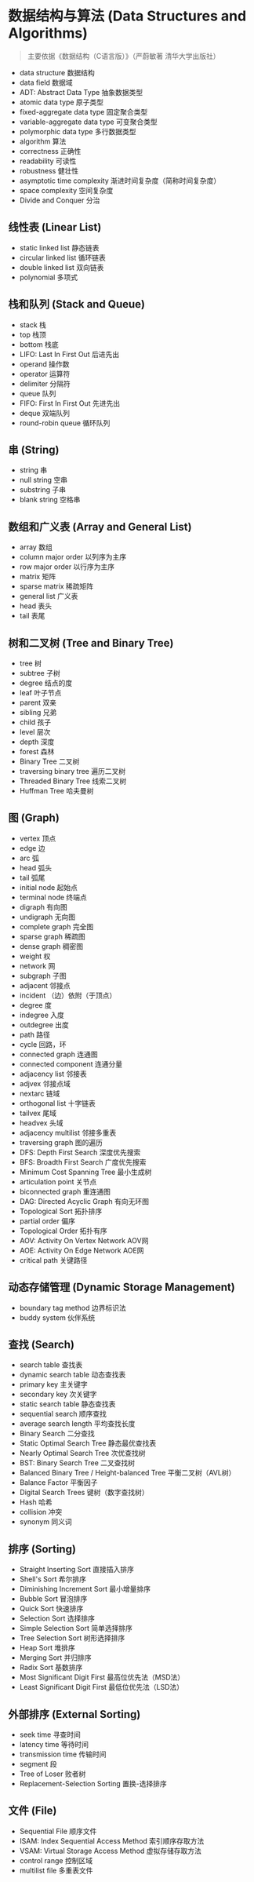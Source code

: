 # 数据结构与算法 (Data Structures and Algorithms)

> 主要依据《数据结构（C语言版）》（严蔚敏著 清华大学出版社）


- data structure 数据结构
- data field 数据域
- ADT: Abstract Data Type 抽象数据类型
- atomic data type 原子类型
- fixed-aggregate data type 固定聚合类型
- variable-aggregate data type 可变聚合类型
- polymorphic data type 多行数据类型
- algorithm 算法
- correctness 正确性
- readability 可读性
- robustness 健壮性
- asymptotic time complexity 渐进时间复杂度（简称时间复杂度）
- space complexity 空间复杂度
- Divide and Conquer 分治


## 线性表 (Linear List)

- static linked list 静态链表
- circular linked list 循环链表
- double linked list 双向链表
- polynomial 多项式


## 栈和队列 (Stack and Queue)

- stack 栈
- top 栈顶
- bottom 栈底
- LIFO: Last In First Out 后进先出
- operand 操作数
- operator 运算符
- delimiter 分隔符
- queue 队列
- FIFO: First In First Out 先进先出
- deque 双端队列
- round-robin queue 循环队列


## 串 (String)

- string 串
- null string 空串
- substring 子串
- blank string 空格串


## 数组和广义表 (Array and General List)

- array 数组
- column major order 以列序为主序
- row major order 以行序为主序
- matrix 矩阵
- sparse matrix 稀疏矩阵
- general list 广义表
- head 表头
- tail 表尾


## 树和二叉树 (Tree and Binary Tree)

- tree 树
- subtree 子树
- degree 结点的度
- leaf 叶子节点
- parent 双亲
- sibling 兄弟
- child 孩子
- level 层次
- depth 深度
- forest 森林
- Binary Tree 二叉树
- traversing binary tree 遍历二叉树
- Threaded Binary Tree 线索二叉树
- Huffman Tree 哈夫曼树


## 图 (Graph)

- vertex 顶点
- edge 边
- arc 弧
- head 弧头
- tail 弧尾
- initial node 起始点
- terminal node 终端点
- digraph 有向图
- undigraph 无向图
- complete graph 完全图
- sparse graph 稀疏图
- dense graph 稠密图
- weight 权
- network 网
- subgraph 子图
- adjacent 邻接点
- incident （边）依附（于顶点）
- degree 度
- indegree 入度
- outdegree 出度
- path 路径
- cycle 回路，环
- connected graph 连通图
- connected component 连通分量
- adjacency list 邻接表
- adjvex 邻接点域
- nextarc 链域
- orthogonal list 十字链表
- tailvex 尾域
- headvex 头域
- adjacency multilist 邻接多重表
- traversing graph 图的遍历
- DFS: Depth First Search 深度优先搜索
- BFS: Broadth First Search 广度优先搜索
- Minimum Cost Spanning Tree 最小生成树
- articulation point 关节点
- biconnected graph 重连通图
- DAG: Directed Acyclic Graph 有向无环图
- Topological Sort 拓扑排序
- partial order 偏序
- Topological Order 拓扑有序
- AOV: Activity On Vertex Network AOV网
- AOE: Activity On Edge Network AOE网
- critical path 关键路径


## 动态存储管理 (Dynamic Storage Management)

- boundary tag method 边界标识法
- buddy system 伙伴系统


## 查找 (Search)

- search table 查找表
- dynamic search table 动态查找表
- primary key 主关键字
- secondary key 次关键字
- static search table 静态查找表
- sequential search 顺序查找
- average search length 平均查找长度
- Binary Search 二分查找
- Static Optimal Search Tree 静态最优查找表
- Nearly Optimal Search Tree 次优查找树
- BST: Binary Search Tree 二叉查找树
- Balanced Binary Tree / Height-balanced Tree 平衡二叉树（AVL树）
- Balance Factor 平衡因子
- Digital Search Trees 键树（数字查找树）
- Hash 哈希
- collision 冲突
- synonym 同义词


## 排序 (Sorting)

- Straight Inserting Sort 直接插入排序
- Shell's Sort 希尔排序
- Diminishing Increment Sort 最小增量排序
- Bubble Sort 冒泡排序
- Quick Sort 快速排序
- Selection Sort 选择排序
- Simple Selection Sort 简单选择排序
- Tree Selection Sort 树形选择排序
- Heap Sort 堆排序
- Merging Sort 并归排序
- Radix Sort 基数排序
- Most Significant Digit First 最高位优先法（MSD法）
- Least Significant Digit First 最低位优先法（LSD法）


## 外部排序 (External Sorting)

- seek time 寻查时间
- latency time 等待时间
- transmission time 传输时间
- segment 段
- Tree of Loser 败者树
- Replacement-Selection Sorting 置换-选择排序


## 文件 (File)

- Sequential File 顺序文件
- ISAM: Index Sequential Access Method 索引顺序存取方法
- VSAM: Virtual Storage Access Method 虚拟存储存取方法
- control range 控制区域
- multilist file 多重表文件
